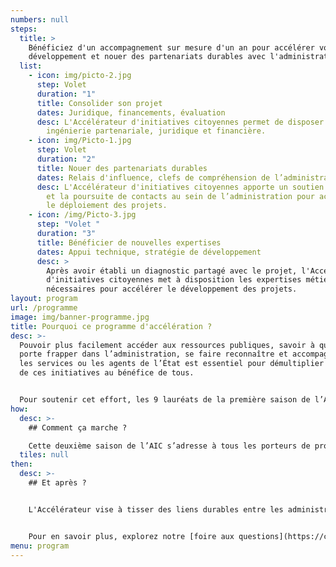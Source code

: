 ```yaml
---
numbers: null
steps:
  title: >
    Bénéficiez d'un accompagnement sur mesure d'un an pour accélérer votre
    développement et nouer des partenariats durables avec l'administration.
  list:
    - icon: img/picto-2.jpg
      step: Volet
      duration: "1"
      title: Consolider son projet
      dates: Juridique, financements, évaluation
      desc: L'Accélérateur d'initiatives citoyennes permet de disposer d'un soutien en
        ingénierie partenariale, juridique et financière.
    - icon: img/Picto-1.jpg
      step: Volet
      duration: "2"
      title: Nouer des partenariats durables
      dates: Relais d'influence, clefs de compréhension de l’administration
      desc: L'Accélérateur d'initiatives citoyennes apporte un soutien dans la prise
        et la poursuite de contacts au sein de l’administration pour accélérer
        le déploiement des projets.
    - icon: /img/Picto-3.jpg
      step: "Volet "
      duration: "3"
      title: Bénéficier de nouvelles expertises
      dates: Appui technique, stratégie de développement
      desc: >
        Après avoir établi un diagnostic partagé avec le projet, l'Accélérateur
        d'initiatives citoyennes met à disposition les expertises métier
        nécessaires pour accélérer le développement des projets.
layout: program
url: /programme
image: img/banner-programme.jpg
title: Pourquoi ce programme d'accélération ?
desc: >-
  Pouvoir plus facilement accéder aux ressources publiques, savoir à quelle
  porte frapper dans l’administration, se faire reconnaître et accompagner par
  les services ou les agents de l’État est essentiel pour démultiplier l’impact
  de ces initiatives au bénéfice de tous.


  Pour soutenir cet effort, les 9 lauréats de la première saison de l’AIC ont bénéficié d’un accompagnement pour soutenir le changement d’échelle de leur activité en lien avec l’administration.
how:
  desc: >-
    ## Comment ça marche ?

    Cette deuxième saison de l’AIC s’adresse à tous les porteurs de projets de « communs » au sein de l’administration et dans la société civile. Données et codes ouverts, ressources naturelles, science ouverte… ces « biens communs » doivent être gérés et entretenus de manière collective, au bénéfice de toutes et tous. L’AIC souhaite identifier les collectifs de citoyens, les associations ou réseaux d’associations qui souhaitent renforcer leurs liens avec les acteurs publics et travailler de concert pour assurer les usages ouverts, la gestion et la préservation des ressources d’intérêt commun.
  tiles: null
then:
  desc: >-
    ## Et après ?


    L'Accélérateur vise à tisser des liens durables entre les administrations et les porteurs de communs. A l'issue de leur période d'accompagnement, ces derniers peuvent continuer à bénéficier des temps de rencontre et événements organisés dans le cadre de l'AIC.


    Pour en savoir plus, explorez notre [foire aux questions](https://citoyens.transformation.gouv.fr/faq/).
menu: program
---
```

